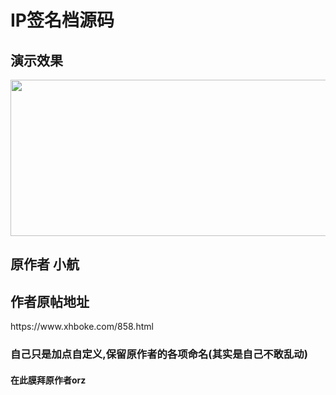 # IP签名档源码
<h2>演示效果</h2>
<a href="https://www.xhboke.com/wp-content/uploads/2018/05/20180526175459.png"><img src="https://www.xhboke.com/wp-content/uploads/2018/05/20180526175459.png" alt="" width="550" height="250" class="alignnone size-full wp-image-862" /></a>
<h2>原作者 小航</h2>
<h2>作者原帖地址</h2>
https://www.xhboke.com/858.html
<h3>自己只是加点自定义,保留原作者的各项命名(其实是自己不敢乱动)</h3>
<h4>在此膜拜原作者orz</h4>

